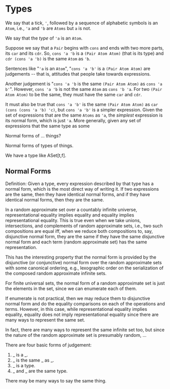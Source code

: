 # Types

We say that a tick, `'`, followed by a sequence of alphabetic symbols is an `Atom`, i.e., `'a` and `'b` are `Atoms` but `a` is not.

We say that the *type* of `'a` is an `Atom`.

Suppose we say that a `Pair` begins with `cons` and ends with two more parts, its `car` and its `cdr`. So, `cons 'a 'b` is a `(Pair Atom Atom)` (that is its type) and `cdr (cons 'a 'b)` is the same `Atom` as `'b`.

Sentences like "`'a` is an `Atom`", "`cons 'a 'b'` is a `(Pair Atom Atom)` are judgements -- that is, attitudes that people take towards expressions.

Another judgement is "`cons 'a 'b` is the same `(Pair Atom Atom)` as `cons 'a b'`". However, `cons 'a 'b` is not the same `Atom` as `cons 'b 'a`. For two `(Pair Atom Atom)` to be the same, they must have the same `car` and `cdr`.

It must also be true that `cons 'a 'b'` is the same `(Pair Atom Atom)` as `car (cons (cons 'a 'b) 'c)`, but `cons 'a 'b'` is a simpler expression. Given the set of expressions that are the same `Atoms` as `'a`, the *simplest* expression is its normal form, which is just `'a`. More generally, given any set of expressions that the same type as some 


Normal forms of ... things?


Normal forms of types of things.

We have a type like ASet[t,f].



## Normal Forms

Definition: Given a type, every expression described by that type has a normal form, which is the most direct way of writing it. If two expressions are the same, then they have identical normal forms, and if they have identical normal forms, then they are the same.

In a random approximate set over a countably infinite universe, representational equality implies equality and equality implies representational equality. This is true even when we take unions, intersections, and complements of random approximate sets, i.e., two such compositions are equal iff, when we reduce both compositions to, say, disjunctive normal form, they are the same if they have the same disjunctive normal form and each term (random approximate set) has the same representation.

This has the interesting property that the normal form is provided by the disjunctive (or conjunctive) normal form over the random approximate sets with some canonical ordering, e.g., lexographic order on the serialization of the composed random approximate infinite sets.

For finite universal sets, the normal form of a random approximate set is just the elements in the set, since we can enumerate each of them.

If enumerate is not practical, then we may reduce them to disjunctive normal form and do the equality comparisons on each of the operations and terms. However, in this case, while representational equality implies equality, equality does not imply representational equality since there are many ways to represent the same set.

In fact, there are many ways to represent the same infinite set too, but since the nature of the random approximate set is presumably random, ...




There are four basic forms of judgement:

1. _ is a _.
2. _ is the same _ as _.
3. _ is a type.
4. _ and _ are the same type.

There may be many ways to say the same thing.

